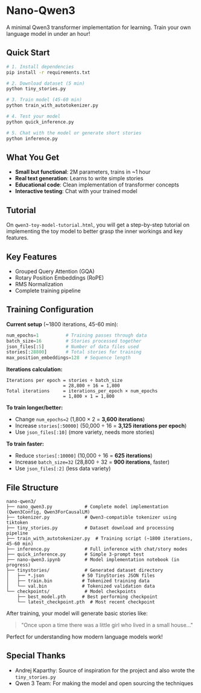 # Nano-Qwen3

A minimal Qwen3 transformer implementation for learning. Train your own language model in under an hour!

## Quick Start

```bash
# 1. Install dependencies
pip install -r requirements.txt

# 2. Download dataset (5 min)
python tiny_stories.py

# 3. Train model (45-60 min)
python train_with_autotokenizer.py

# 4. Test your model
python quick_inference.py

# 5. Chat with the model or generate short stories
python inference.py
```

## What You Get

- **Small but functional**: 2M parameters, trains in ~1 hour
- **Real text generation**: Learns to write simple stories
- **Educational code**: Clean implementation of transformer concepts
- **Interactive testing**: Chat with your trained model

## Tutorial

On `qwen3-toy-model-tutorial.html`, you will get a step-by-step tutorial on implementing the toy model
to better grasp the inner workings and key features.


## Key Features

- Grouped Query Attention (GQA) 
- Rotary Position Embeddings (RoPE)
- RMS Normalization
- Complete training pipeline

## Training Configuration

**Current setup** (~1800 iterations, 45-60 min):
```python
num_epochs=1          # Training passes through data
batch_size=16         # Stories processed together
json_files[:5]        # Number of data files used
stories[:28800]       # Total stories for training
max_position_embeddings=128  # Sequence length
```

**Iterations calculation:**
```
Iterations per epoch = stories ÷ batch_size
                     = 28,800 ÷ 16 = 1,800
Total iterations     = iterations_per_epoch × num_epochs
                     = 1,800 × 1 = 1,800
```

**To train longer/better:**
- Change `num_epochs=2` (1,800 × 2 = **3,600 iterations**)
- Increase `stories[:50000]` (50,000 ÷ 16 = **3,125 iterations per epoch**)
- Use `json_files[:10]` (more variety, needs more stories)

**To train faster:**
- Reduce `stories[:10000]` (10,000 ÷ 16 = **625 iterations**)
- Increase `batch_size=32` (28,800 ÷ 32 = **900 iterations**, faster)
- Use `json_files[:2]` (less data variety)

## File Structure

```
nano-qwen3/
├── nano_qwen3.py            # Complete model implementation (Qwen3Config, Qwen3ForCausalLM) 
├── tokenizer.py             # Qwen3-compatible tokenizer using tiktoken
├── tiny_stories.py          # Dataset download and processing pipeline
├── train_with_autotokenizer.py  # Training script (~1800 iterations, 45-60 min)
├── inference.py             # Full inference with chat/story modes
├── quick_inference.py       # Simple 3-prompt test
├── nano-qwen3.ipynb         # Model implementation notebook (in progress)
├── tinystories/             # Generated dataset directory
│   ├── *.json              # 50 TinyStories JSON files
│   ├── train.bin           # Tokenized training data
│   └── val.bin             # Tokenized validation data
└── checkpoints/             # Model checkpoints
    ├── best_model.pth      # Best performing checkpoint
    └── latest_checkpoint.pth  # Most recent checkpoint
```

After training, your model will generate basic stories like:
> "Once upon a time there was a little girl who lived in a small house..."

Perfect for understanding how modern language models work!


## Special Thanks
- Andrej Kaparthy: Source of inspiration for the project and also wrote the `tiny_stories.py`
- Qwen 3 Team: For making the model and open sourcing the techniques